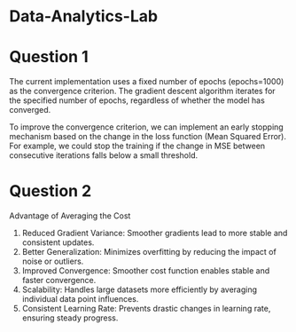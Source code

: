 # Data-Analytics-Lab

# Question 1
The current implementation uses a fixed number of epochs (epochs=1000) as the convergence criterion. The gradient descent algorithm iterates for the specified number of epochs, regardless of whether the model has converged.

To improve the convergence criterion, we can implement an early stopping mechanism based on the change in the loss function (Mean Squared Error). For example, we could stop the training if the change in MSE between consecutive iterations falls below a small threshold.

# Question 2

Advantage of Averaging the Cost

1. Reduced Gradient Variance: Smoother gradients lead to more stable and consistent updates.
2. Better Generalization: Minimizes overfitting by reducing the impact of noise or outliers.
3. Improved Convergence: Smoother cost function enables stable and faster convergence.
4. Scalability: Handles large datasets more efficiently by averaging individual data point influences.
5. Consistent Learning Rate: Prevents drastic changes in learning rate, ensuring steady progress.
